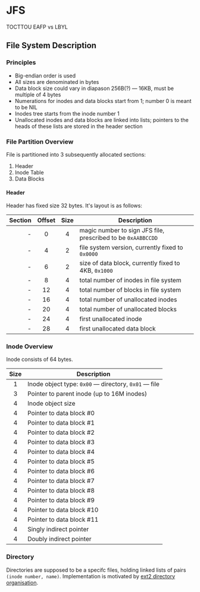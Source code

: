 # JFS

TOCTTOU
EAFP vs LBYL

## File System Description

### Principles

* Big-endian order is used
* All sizes are denominated in bytes
* Data block size could vary in diapason 256B(?) — 16KB, must be multiple of 4
  bytes
* Numerations for inodes and data blocks start from 1; number 0 is meant to be NIL
* Inodes tree starts from the inode number 1
* Unallocated inodes and data blocks are linked into lists; pointers to the heads
  of these lists are stored in the header section

### File Partition Overview

File is partitioned into 3 subsequently allocated sections:
1. Header
2. Inode Table
3. Data Blocks

#### Header

Header has fixed size 32 bytes. It's layout is as follows:

Section        |Offset |Size     | Description
--------------:|:-----:|:-------:|------------
-              | 0     | 4       | magic number to sign JFS file, prescribed to be `0xAABBCCDD`
-              | 4     | 2       | file system version, currently fixed to `0x0000`
-              | 6     | 2       | size of data block, currently fixed to 4KB, `0x1000`
-              | 8     | 4       | total number of inodes in file system
-              | 12    | 4       | total number of blocks in file system
-              | 16    | 4       | total number of unallocated inodes
-              | 20    | 4       | total number of unallocated blocks
-              | 24    | 4       | first unallocated inode
-              | 28    | 4       | first unallocated data block


### Inode Overview

Inode consists of 64 bytes.

Size   | Description
:-----:|------------
1      | Inode object type: `0x00` — directory, `0x01` — file
3      | Pointer to parent inode (up to 16M inodes)
4      | Inode object size
4      | Pointer to data block #0
4      | Pointer to data block #1
4      | Pointer to data block #2
4      | Pointer to data block #3
4      | Pointer to data block #4
4      | Pointer to data block #5
4      | Pointer to data block #6
4      | Pointer to data block #7
4      | Pointer to data block #8
4      | Pointer to data block #9
4      | Pointer to data block #10
4      | Pointer to data block #11
4      | Singly indirect pointer
4      | Doubly indirect pointer

### Directory

Directories are supposed to be a specifc files, holding linked lists of pairs
`(inode number, name)`. Implementation is motivated by [ext2 directory organisation](http://www.nongnu.org/ext2-doc/ext2.html#DIRECTORY).

